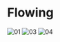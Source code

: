 # Flowing


![01](https://github.com/user-attachments/assets/a9176928-e34e-4405-a522-3ee1054be615)
![03](https://github.com/user-attachments/assets/711dc70a-bdf7-418e-805d-db78baa72847)
![04](https://github.com/user-attachments/assets/69ee4b5a-92fc-497b-b9c6-900a109a8c09)
